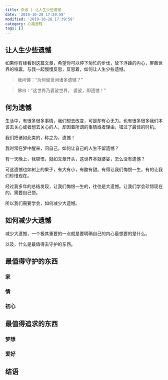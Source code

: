 ```yaml
---
title: 杂谈 | 让人生少些遗憾
date: '2019-10-28 17:39:58'
modified: '2019-10-28 17:39:58'
category: 心路里程
tags: []
---
```


## 让人生少些遗憾

如果你有缘看到这篇文章，希望你可以停下匆忙的步伐，放下浮躁的内心，屏蔽世界的喧嚣，与我一起慢慢反思，反思着，如何让人生少些遗憾。
<!-- more -->

> 我问佛：“为何留世间诸多遗憾？”
> 佛曰：“这世界乃婆娑世界， 婆娑，即遗憾！”

## 何为遗憾

生活中，有很多很多事情，我们想去改变，可是却有心无力。也有很多很多我们本该去关心或者想去关心的人，却因着所谓的事情或者理由，错过了最佳的时机。

我们把诸如此类的，称之为，遗憾！

我时常在梦中醒来，问自己，如何让自己的人生不留遗憾？

有一天晚上，我顿悟，就如文章开头，这世界本就婆娑，怎么没有遗憾？

可这遗憾也如树上的果子，有大有小，有酸有甜。有得让我们悔恨一生，有的让我们珍惜现在。

经过我多年的总结发现，让我们悔恨一生的，往往是大遗憾。让我们学会珍惜现在的，需要自己悟。

所以我们需要学会，如何减少大遗憾。

## 如何减少大遗憾

减少大遗憾，一个极其重要的一点就是要明确自己的内心最想要的是什么。

以及，什么是最值得去守护的东西。

## 最值得守护的东西

### 家

### 情

### 初心

## 最值得追求的东西

### 梦想

### 爱好

## 结语
